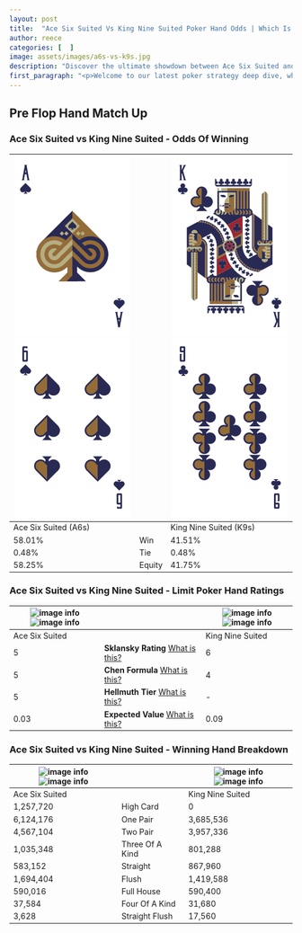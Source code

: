 ```yaml
---
layout: post
title:  "Ace Six Suited Vs King Nine Suited Poker Hand Odds | Which Is The Better Hand In Poker? A Complete Guide"
author: reece
categories: [  ]
image: assets/images/a6s-vs-k9s.jpg
description: "Discover the ultimate showdown between Ace Six Suited and King Nine Suited in poker! Uncover the odds, strategies, and scenarios where one hand triumphs over the other. Get ready to up your poker game with this thrilling analysis."
first_paragraph: "<p>Welcome to our latest poker strategy deep dive, where we're pitting two distinct hands against each other in a high-stakes showdown: Ace Six Suited vs King Nine Suited.</p><p>In the dynamic world of poker, every decision counts, and knowing which hand holds the upper hand is key to your success at the table.</p><p>In this article, we'll dissect these two hands, explore the scenarios where one dominates the other, and equip you with the knowledge to make strategic choices that can tip the odds in your favor.</p><p>Get ready to unravel the intriguing dynamics of these poker hands and elevate your game to new heights.</p>"
---
```




[comment]: # (sp0)

## Pre Flop Hand Match Up

<div class="table hand-ratings" markdown="1"> 



### Ace Six Suited vs King Nine Suited - Odds Of Winning


    
| ![image info](assets/images/hand1/a.png) ![image info](assets/images/hand1/6.png) |  | ![image info](assets/images/hand2/k.png) ![image info](assets/images/hand2/9.png) |
| -------- | -------- | -------- |
| Ace Six Suited (A6s) |  | King Nine Suited (K9s) |
| 58.01% | Win | 41.51% |
| 0.48% | Tie | 0.48% |
| 58.25% | Equity | 41.75% |




[comment]: # (sp1)



### Ace Six Suited vs King Nine Suited - Limit Poker Hand Ratings


    
| ![image info](https://www.riverpairs.com/assets/images/hand1/a.png) ![image info](https://www.riverpairs.com/assets/images/hand1/6.png) |  | ![image info](https://www.riverpairs.com/assets/images/hand2/k.png) ![image info](https://www.riverpairs.com/assets/images/hand2/9.png) |
| -------- | -------- | -------- |
| Ace Six Suited |  | King Nine Suited |
| 5 | **Sklansky Rating** [What is this?](/sklansky-rating-explained) | 6 |
| 5 | **Chen Formula** [What is this?](/chen-formula-explained) | 4 |
| 5 | **Hellmuth Tier** [What is this?](/Hellmuth-tier-explained) | - |
| 0.03 | **Expected Value** [What is this?](/expected-value-explained) | 0.09 |




[comment]: # (sp2)



### Ace Six Suited vs King Nine Suited - Winning Hand Breakdown


    
| ![image info](https://www.riverpairs.com/assets/images/hand1/a.png) ![image info](https://www.riverpairs.com/assets/images/hand1/6.png) |  | ![image info](https://www.riverpairs.com/assets/images/hand2/k.png) ![image info](https://www.riverpairs.com/assets/images/hand2/9.png) |
| -------- | -------- | -------- |
| Ace Six Suited |  | King Nine Suited |
| 1,257,720 | High Card | 0 |
| 6,124,176 | One Pair | 3,685,536 |
| 4,567,104 | Two Pair | 3,957,336 |
| 1,035,348 | Three Of A Kind | 801,288 |
| 583,152 | Straight | 867,960 |
| 1,694,404 | Flush | 1,419,588 |
| 590,016 | Full House | 590,400 |
| 37,584 | Four Of A Kind | 31,680 |
| 3,628 | Straight Flush | 17,560 |




[comment]: # (sp3)



</div>

[comment]: # (sp4)



[comment]: # (sp5)

